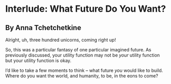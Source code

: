 # Interlude: What Future Do You Want?
## By Anna Tchetchetkine

Alright, uh, three hundred unicorns, coming right up! 

So, this was a particular fantasy of one particular imagined future. As previously discussed, your utility function may not be _your_ utility function but your utility function is okay. 

I’d like to take a few moments to think – what future _you_ would like to build. Where do you want the world, and humanity, to be, in the eons to come?